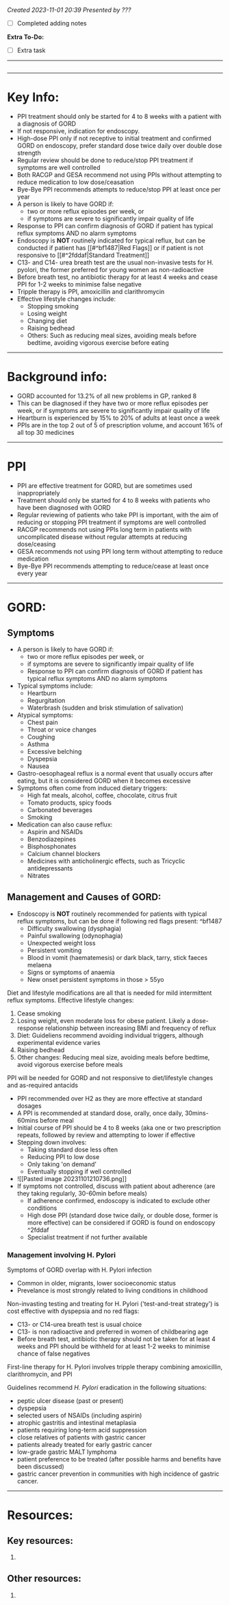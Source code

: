 *Created 2023-11-01 20:39*
*Presented by ???*
- [ ] Completed adding notes

**Extra To-Do:**
- [ ] Extra task
---
```toc
```
---

# Key Info:
- PPI treatment should only be started for 4 to 8 weeks with a patient with a diagnosis of GORD
- If not responsive, indication for endoscopy.
- High-dose PPI only if not receptive to initial treatment and confirmed GORD on endoscopy, prefer standard dose twice daily over double dose strength
- Regular review should be done to reduce/stop PPI treatment if symptoms are well controlled
- Both RACGP and GESA recommend not using PPIs without attempting to reduce medication to low dose/ceasation
- Bye-Bye PPI recommends attempts to reduce/stop PPI at least once per year
- A person is likely to have GORD if:
	- two or more reflux episodes per week, or
	- if symptoms are severe to significantly impair quality of life
- Response to PPI can confirm diagnosis of GORD if patient has typical reflux symptoms AND no alarm symptoms
- Endoscopy is **NOT** routinely indicated for typical reflux, but can be conducted if patient has [[#^bf1487|Red Flags]] or if patient is not responsive to [[#^2fddaf|Standard Treatment]]
- C13- and C14- urea breath test are the usual non-invasive tests for H. pyolori, the former preferred for young women as non-radioactive
- Before breath test, no antibiotic therapy for at least 4 weeks and cease PPI for 1-2 weeks to minimise false negative
- Tripple therapy is PPI, amoxicillin and clarithromycin
- Effective lifestyle changes include:
	- Stopping smoking
	- Losing weight
	- Changing diet
	- Raising bedhead
	- Others: Such as reducing meal sizes, avoiding meals before bedtime, avoiding vigorous exercise before eating

---
# Background info:
- GORD accounted for 13.2% of all new problems in GP, ranked 8
- This can be diagnosed if they have two or more reflux episodes per week, or if symptoms are severe to significantly impair quality of life
- Heartburn is experienced by 15% to 20% of adults at least once a week
- PPIs are in the top 2 out of 5 of prescription volume, and account 16% of all top 30 medicines

---
# PPI
- PPI are effective treatment for GORD, but are sometimes used inappropriately
- Treatment should only be started for 4 to 8 weeks with patients who have been diagnosed with GORD
- Regular reviewing of patients who take PPI is important, with the aim of reducing or stopping PPI treatment if symptoms are well controlled
- RACGP recommends not using PPIs long term in patients with uncomplicated disease without regular attempts at reducing dose/ceasing
- GESA recommends not using PPI long term without attempting to reduce medication 
- Bye-Bye PPI recommends attempting to reduce/cease at least once every year

---
# GORD:
## Symptoms
- A person is likely to have GORD if:
	- two or more reflux episodes per week, or
	- if symptoms are severe to significantly impair quality of life
	- Response to PPI can confirm diagnosis of GORD if patient has typical reflux symptoms AND no alarm symptoms
- Typical symptoms include:
	- Heartburn
	- Regurgitation
	- Waterbrash (sudden and brisk stimulation of salivation)
- Atypical symptoms:
	- Chest pain
	- Throat or voice changes
	- Coughing
	- Asthma
	- Excessive belching
	- Dyspepsia
	- Nausea
- Gastro-oesophageal reflux is a normal event that usually occurs after eating, but it is considered GORD when it becomes excessive
- Symptoms often come from induced dietary triggers:
	- High fat meals, alcohol, coffee, chocolate, citrus fruit
	- Tomato products, spicy foods
	- Carbonated beverages
	- Smoking
- Medication can also cause reflux:
	- Aspirin and NSAIDs
	- Benzodiazepines
	- Bisphosphonates
	- Calcium channel blockers
	- Medicines with anticholinergic effects, such as Tricyclic antidepressants
	- Nitrates

## Management and Causes of GORD:
- Endoscopy is **NOT** routinely recommended for patients with typical reflux symptoms, but can be done if following red flags present: ^bf1487
	- Difficulty swallowing (dysphagia)
	- Painful swallowing (odynophagia)
	- Unexpected weight loss
	- Persistent vomiting
	- Blood in vomit (haematemesis) or dark black, tarry, stick faeces melaena
	- Signs or symptoms of anaemia
	- New onset persistent symptoms in those > 55yo

Diet and lifestyle modifications are all that is needed for mild intermittent reflux symptoms. Effective lifestyle changes:
1. Cease smoking
2. Losing weight, even moderate loss for obese patient. Likely a dose-response relationship between increasing BMI and frequency of reflux
3. Diet: Guideliens recommend avoiding individual triggers, although experimental evidence varies
4. Raising bedhead
5. Other changes: Reducing meal size, avoiding meals before bedtime, avoid vigorous exercise before meals


PPI will be needed for GORD and not responsive to diet/lifestyle changes and as-required antacids
- PPI recommended over H2 as they are more effective at standard dosages
- A PPI is recommended at standard dose, orally, once daily, 30mins-60mins before meal
- Initial course of PPI should be 4 to 8 weeks (aka one or two prescription repeats, followed by review and attempting to lower if effective
- Stepping down involves:
	- Taking standard dose less often
	- Reducing PPI to low dose
	- Only taking 'on demand'
	- Eventually stopping if well controlled
- ![[Pasted image 20231101210736.png]]
- If symptoms not controlled, discuss with patient about adherence (are they taking regularly, 30-60min before meals)
	- If adherence confirmed, endoscopy is indicated to exclude other conditions
	- High dose PPI (standard dose twice daily, or double dose, former is more effective) can be considered if GORD is found on endoscopy ^2fddaf
	- Specialist treatment if not further available

### Management involving H. Pylori
Symptoms of GORD overlap with H. Pylori infection
- Common in older, migrants, lower socioeconomic status
- Prevelance is most strongly related to living conditions in childhood

Non-invasting testing and treating for H. Pylori ('test-and-treat strategy') is cost effective with dyspepsia and no red flags:
- C13- or C14-urea breath test is usual choice
- C13- is non radioactive and preferred in women of childbearing age
- Before breath test, antibiotic therapy should not be taken for at least 4 weeks and PPI should be withheld for at least 1-2 weeks to minimise chance of false negatives

First-line therapy for H. Pylori involves tripple therapy combining amoxicillin, clarithromycin, and PPI

Guidelines recommend *H. Pylori* eradication in the following situations:
- peptic ulcer disease (past or present)
- dyspepsia
- selected users of NSAIDs (including aspirin)
- atrophic gastritis and intestinal metaplasia
- patients requiring long-term acid suppression
- close relatives of patients with gastric cancer
- patients already treated for early gastric cancer
- low-grade gastric MALT lymphoma
- patient preference to be treated (after possible harms and benefits have been discussed)
- gastric cancer prevention in communities with high incidence of gastric cancer.

---

# Resources:
## Key resources:
1. 

## Other resources:
1. 